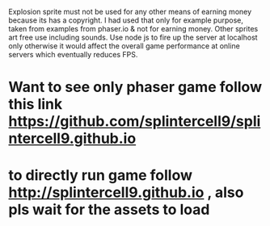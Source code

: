 Explosion sprite must not be used for any other means of earning money because its has a copyright. I had used that only for example purpose, taken from examples from phaser.io & not for earning money. Other sprites art free use including sounds. Use node js to fire up the server at localhost only otherwise it would affect the overall game performance at online servers which eventually reduces FPS.  

# Want to see only phaser game follow this link https://github.com/splintercell9/splintercell9.github.io
# to directly run game follow http://splintercell9.github.io , also pls wait for the assets to load